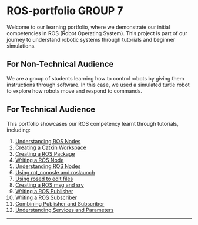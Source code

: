 # ROS-portfolio GROUP 7

Welcome to our learning portfolio, where we demonstrate our initial competencies in ROS (Robot Operating System). This project is part of our journey to understand robotic systems through tutorials and beginner simulations.



## For Non-Technical Audience

We are a group of students learning how to control robots by giving them instructions through software. In this case, we used a simulated turtle robot to explore how robots move and respond to commands.


## For Technical Audience

This portfolio showcases our ROS competency learnt through tutorials, including:

1. [Understanding ROS Nodes](https://github.com/pokohroh/ros-portfolio/blob/main/Tutorials%20Completed/1%29%20Understanding%20ROS%20nodes.md)
2. [Creating a Catkin Workspace](https://github.com/pokohroh/ros-portfolio/blob/main/Tutorials%20Completed/2%29%20Creating%20a%20workspace%20for%20Catkin.md)
3. [Creating a ROS Package](https://github.com/pokohroh/ros-portfolio/blob/main/Tutorials%20Completed/3%29%20Creating%20a%20ROS%20package.md)
4. [Writing a ROS Node](https://github.com/pokohroh/ros-portfolio/blob/main/Tutorials%20Completed/4%29%20Writing%20a%20ROS%20Node%20with%20Python.md)
5. [Understanding ROS Nodes](https://github.com/pokohroh/ros-portfolio/blob/main/Tutorials%20Completed/5%29%20Understanding%20ROS%20Nodes.md)
6. [Using rqt_conosle and roslaunch](https://github.com/pokohroh/ros-portfolio/blob/main/Tutorials%20Completed/6%29%20Using%20rqt_console%20and%20roslaunch.md)
7. [Using rosed to edit files](https://github.com/pokohroh/ros-portfolio/blob/main/Tutorials%20Completed/7%29%20Using%20rosed%20to%20edit%20files.md)
8. [Creating a ROS msg and srv](https://github.com/pokohroh/ros-portfolio/blob/main/Tutorials%20Completed/8%29%20Creating%20a%20ROS%20msg%20and%20srv.md)
9. [Writing a ROS Publisher](https://github.com/pokohroh/ros-portfolio/blob/main/Tutorials%20Completed/9%29%20Writing%20a%20ROS%20Publisher.md)
10. [Writing a ROS Subscriber](https://github.com/pokohroh/ros-portfolio/blob/main/Tutorials%20Completed/10%29%20Writing%20a%20ROS%20Subscriber.md)
11. [Combining Publisher and Subscriber](https://github.com/pokohroh/ros-portfolio/blob/main/Tutorials%20Completed/11%29%20Combining%20Publisher%20and%20Subscriber.md)
12. [Understanding Services and Parameters](https://github.com/pokohroh/ros-portfolio/blob/main/Tutorials%20Completed/12%29%20Understanding%20ROS%20Services%20and%20Commands.md)
---

